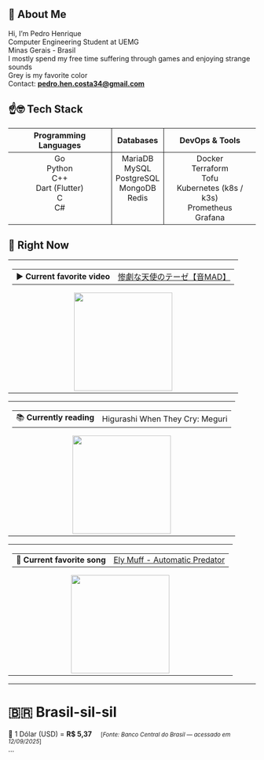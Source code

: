 ## 🙂 About Me

Hi, I’m Pedro Henrique<br>
Computer Engineering Student at UEMG<br>
Minas Gerais - Brasil<br>
I mostly spend my free time suffering through games and enjoying strange sounds<br>
Grey is my favorite color<br>
Contact: <strong>pedro.hen.costa34@gmail.com</strong>

## ☝🤓 Tech Stack

<table>
  <thead>
    <tr >
      <th align="center" style="border-right: 1px solid;">Programming Languages</th>
      <th align="center" style="border-right: 1px solid;">Databases</th>
      <th align="center">DevOps & Tools</th>
    </tr>
  </thead>
  <tbody>
    <tr>
      <td align="center" valign="top" style="border-right: 1px solid;">
        Go<br>
        Python<br>
        C++<br>
        Dart (Flutter)<br>
        C<br>
        C#
      </td>
      <td align="center" valign="top" style="border-right: 1px solid;">
        MariaDB<br>
        MySQL<br>
        PostgreSQL<br>
        MongoDB<br>
        Redis
      </td>
      <td align="center" valign="top" >
        Docker<br>
        Terraform<br>
        Tofu <br>
        Kubernetes (k8s / k3s)<br>
        Prometheus<br>
        Grafana
      </td>
    </tr>
  </tbody>
</table>

## 🤨 Right Now

<div>
<table width="60%">
  <tbody><tr>
    <td >
      <table width="60%"> 
        <tbody><tr> 
          <td align="left">▶️ <strong>Current favorite video</strong></td> 
          <td align="right"><a href="https://www.youtube.com/watch?v=k3aZ1E_m_Hs">惨劇な天使のテーゼ【音MAD】</a></td> 
        </tr></tbody> 
      </table>
      <div align="center">
      <a href="https://www.youtube.com/watch?v=k3aZ1E_m_Hs" target="_blank"> 
          <img src="https://img.youtube.com/vi/k3aZ1E_m_Hs/sddefault.jpg" height="200"> 
      </a>
      </div>
    </td>
  </tr></tbody>
</table>

<table width="60%">
  <tbody><tr>
    <td >
      <table width="60%"> 
        <tbody><tr> 
          <td align="left">📚 <strong>Currently reading</strong></td> 
          <td align="right">Higurashi When They Cry: Meguri</a></td> 
        </tr></tbody> 
      </table>
      <div align="center">
        <img src="https://preview.redd.it/higurashi-meguri-full-new-chapter-colored-page-as-drawn-by-v0-z823ux7w98db1.png?width=640&crop=smart&auto=webp&s=5ae07d1dd85a0a0c0f2d179d929f671e07675890" height="200">
      </div>
    </td>
  </tr></tbody>
</table>

<table width="60%">
  <tbody><tr>
    <td >
      <table width="60%"> 
        <tbody><tr> 
          <td align="left">🎵 <strong>Current favorite song</strong></td> 
          <td align="right"><a href="https://soundcloud.com/loveloverecords/3db4a2e0-3777-4819-b2d4-beada093b4c4">Ely Muff - Automatic Predator</a></td> 
        </tr></tbody> 
      </table>
      <div align="center">
      <a href="https://soundcloud.com/loveloverecords/3db4a2e0-3777-4819-b2d4-beada093b4c4" target="_blank"> 
          <img src="https://i1.sndcdn.com/artworks-A23F6mypJG5hlrgu-JYgfKQ-t500x500.png" height="200"> 
      </a>
      </div>
    </td>
  </tr></tbody>
</table>
</div>

---

# 🇧🇷 Brasil-sil-sil

  💸 1 Dólar (USD) = <strong>R$ 5,37</strong> &emsp;<small>[<i>Fonte: Banco Central do Brasil — acessado em 12/09/2025</i>]</small>
<br>...